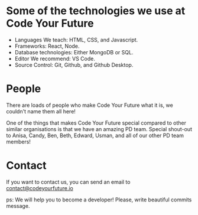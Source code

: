 Some of the technologies we use at Code Your Future
===================================================

* Languages We teach: HTML, CSS, and Javascript.
* Frameworks: React, Node.
* Database technologies: Either MongoDB or SQL.
* Editor We recommend: VS Code.
* Source Control: Git, Github, and Github Desktop.

People
======

There are loads of people who make Code Your Future what it is, we couldn't name them all here!

One of the things that makes Code Your Future special compared to other similar organisations is that we have an amazing PD team. Special shout-out to Anisa, Candy, Ben, Beth, Edward, Usman, and all of our other PD team members!

Contact
=======

If you want to contact us, you can send an email to contact@codeyourfuture.io

ps: We will help you to become a developer! Please, write beautiful commits message.